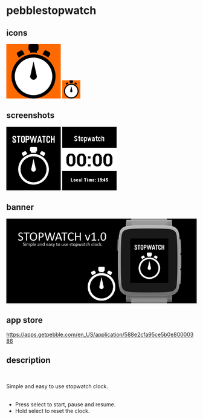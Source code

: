 # pebblestopwatch
## icons

![icon-144.png](/assets/icon-144.png)
![icon-48.png](/assets/icon-48.png)

## screenshots

![basalt.png](/assets/basalt.png)
![basalt-stopwatch.png](/assets/basalt-stopwatch.png)

## banner

![banner.png](/assets/banner.png)

## app store

https://apps.getpebble.com/en_US/application/588e2cfa95ce5b0e80000386

## description
<br />

Simple and easy to use stopwatch clock.<br />
<br />

- Press select to start, pause and resume.
- Hold select to reset the clock.
